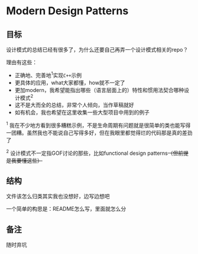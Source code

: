 # Modern Design Patterns

## 目标

设计模式的总结已经有很多了，为什么还要自己再弄一个设计模式相关的repo？

理由有这些：

- 正确地、完善地<sup>1</sup>实现`C++`示例
- 更具体的应用，what大家都懂，how就不一定了
- 更加modern，我希望能指出哪些（语言层面上的）特性和惯用法契合哪种设计模式<sup>2</sup>
- 这不是大而全的总结，非常个人倾向，当作草稿就好
- 如有机会，我也希望在这里收集一些大型项目中用到的例子

<sup>1</sup> 我在不少地方看到很多糟糕示例，不是生命周期有问题就是很简单的类也能写得一团糟。虽然我也不能说自己写得多好，但在我眼里都觉得烂的代码那是真的差劲了

<sup>2</sup> 设计模式不一定指GOF讨论的那些，比如functional design patterns<del>（但前提是我要懂这些）</del>

## 结构

文件该怎么归类其实我也没想好，边写边想吧

一个简单的构思是：README怎么写，里面就怎么分

## 备注

随时弃坑
